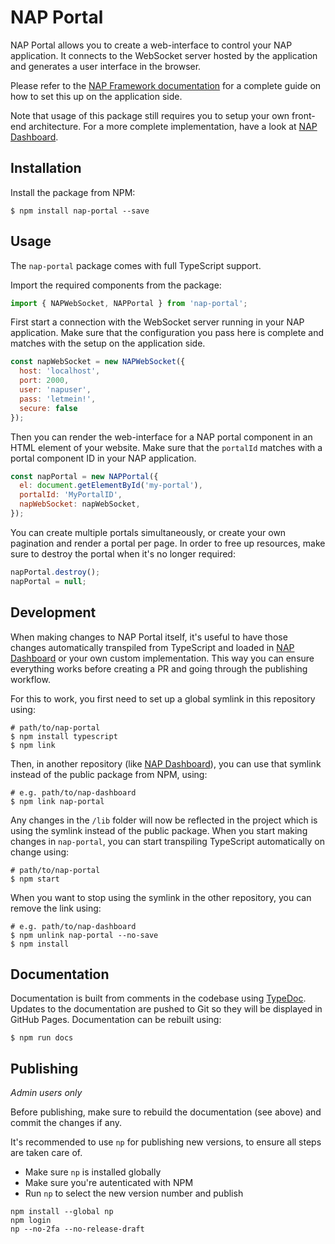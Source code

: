 # NAP Portal

NAP Portal allows you to create a web-interface to control your NAP application. It connects to the WebSocket server hosted by the application and generates a user interface in the browser.

Please refer to the [NAP Framework documentation](https://docs.nap-framework.tech) for a complete guide on how to set this up on the application side.

Note that usage of this package still requires you to setup your own front-end architecture. For a more complete implementation, have a look at [NAP Dashboard](https://github.com/napframework/nap-dashboard).

## Installation

Install the package from NPM:

```shell
$ npm install nap-portal --save
```

## Usage

The `nap-portal` package comes with full TypeScript support.

Import the required components from the package:

```javascript
import { NAPWebSocket, NAPPortal } from 'nap-portal';
```

First start a connection with the WebSocket server running in your NAP application. Make sure that the configuration you pass here is complete and matches with the setup on the application side.

```javascript
const napWebSocket = new NAPWebSocket({
  host: 'localhost',
  port: 2000,
  user: 'napuser',
  pass: 'letmein!',
  secure: false
});
```

Then you can render the web-interface for a NAP portal component in an HTML element of your website. Make sure that the `portalId` matches with a portal component ID in your NAP application.

```javascript
const napPortal = new NAPPortal({
  el: document.getElementById('my-portal'),
  portalId: 'MyPortalID',
  napWebSocket: napWebSocket,
});
```

You can create multiple portals simultaneously, or create your own pagination and render a portal per page. In order to free up resources, make sure to destroy the portal when it's no longer required:

```javascript
napPortal.destroy();
napPortal = null;
```

## Development

When making changes to NAP Portal itself, it's useful to have those changes automatically transpiled from TypeScript and loaded in [NAP Dashboard](https://github.com/napframework/nap-dashboard) or your own custom implementation. This way you can ensure everything works before creating a PR and going through the publishing workflow.

For this to work, you first need to set up a global symlink in this repository using:

```shell
# path/to/nap-portal
$ npm install typescript
$ npm link
```

Then, in another repository (like [NAP Dashboard](https://github.com/napframework/nap-dashboard)), you can use that symlink instead of the public package from NPM, using:

```shell
# e.g. path/to/nap-dashboard
$ npm link nap-portal
```

Any changes in the `/lib` folder will now be reflected in the project which is using the symlink instead of the public package. When you start making changes in `nap-portal`, you can start transpiling TypeScript automatically on change using:

```shell
# path/to/nap-portal
$ npm start
```

When you want to stop using the symlink in the other repository, you can remove the link using:

```shell
# e.g. path/to/nap-dashboard
$ npm unlink nap-portal --no-save
$ npm install
```

## Documentation

Documentation is built from comments in the codebase using [TypeDoc](https://typedoc.org/). Updates to the documentation are pushed to Git so they will be displayed in GitHub Pages. Documentation can be rebuilt using:

```shell
$ npm run docs
```

## Publishing

_Admin users only_

Before publishing, make sure to rebuild the documentation (see above) and commit the changes if any.

It's recommended to use `np` for publishing new versions, to ensure all steps are taken care of.
- Make sure `np` is installed globally
- Make sure you're autenticated with NPM
- Run `np` to select the new version number and publish

```shell
npm install --global np
npm login
np --no-2fa --no-release-draft
```
